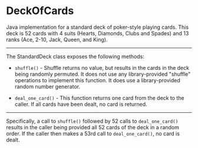 # DeckOfCards

Java implementation for a standard deck of poker-style playing cards. This deck is 52 cards with 4 suits (Hearts, Diamonds, Clubs and
Spades) and 13 ranks (Ace, 2-10, Jack, Queen, and King).

***

The StandardDeck class exposes the following methods:

* ``shuffle()`` - Shuffle returns no value, but results in the cards in the deck being randomly permuted. It does not use any library-provided "shuffle" operations to implement this function. It does use a library-provided random number generator.

* ``deal_one_card()`` - This function returns one card from the deck to the caller. If all cards have been dealt, no card is returned.

***

Specifically, a call to ``shuffle()`` followed by 52 calls to ``deal_one_card()`` results in the caller being provided all 52 cards of the deck in a random order. If the caller then makes a 53rd call to ``deal_one_card()``, no card is dealt.